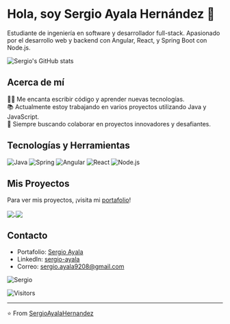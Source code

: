 # Hola, soy Sergio Ayala Hernández 👋

Estudiante de ingeniería en software y desarrollador full-stack. Apasionado por el desarrollo web y backend con Angular, React, y Spring Boot con Node.js.

![Sergio's GitHub stats](https://github-readme-stats.vercel.app/api?username=SergioAyalaHernandez&show_icons=true&theme=radical)

## Acerca de mí

👨‍💻 Me encanta escribir código y aprender nuevas tecnologías.  
📚 Actualmente estoy trabajando en varios proyectos utilizando Java y JavaScript.  
🚀 Siempre buscando colaborar en proyectos innovadores y desafiantes.

## Tecnologías y Herramientas

![Java](https://img.shields.io/badge/-Java-007396?style=for-the-badge&logo=java&logoColor=white)
![Spring](https://img.shields.io/badge/-Spring-6DB33F?style=for-the-badge&logo=spring&logoColor=white)
![Angular](https://img.shields.io/badge/-Angular-DD0031?style=for-the-badge&logo=angular&logoColor=white)
![React](https://img.shields.io/badge/-React-61DAFB?style=for-the-badge&logo=react&logoColor=white)
![Node.js](https://img.shields.io/badge/-Node.js-339933?style=for-the-badge&logo=nodedotjs&logoColor=white)

## Mis Proyectos

Para ver mis proyectos, ¡visita mi [portafolio](https://portafoliosergioayala.netlify.app/home)!

<!-- Esto generará tarjetas de GitHub para tus repositorios -->
<a href="https://github.com/SergioAyalaHernandez/JAVA_SPRING_CRUD">
  <img align="center" src="https://github-readme-stats.vercel.app/api/pin/?username=SergioAyalaHernandez&repo=JAVA_SPRING_CRUD&theme=radical" />
</a>
<a href="https://github.com/SergioAyalaHernandez/back-trello-fake">
  <img align="center" src="https://github-readme-stats.vercel.app/api/pin/?username=SergioAyalaHernandez&repo=back-trello-fake&theme=radical" />
</a>

## Contacto

- Portafolio: [Sergio Ayala](https://portafoliosergioayala.netlify.app/home)
- LinkedIn: [sergio-ayala](https://www.linkedin.com/in/sergio-ayala-50b7b0114)
- Correo: [sergio.ayala9208@gmail.com](mailto:sergio.ayala9208@gmail.com)

<!-- Aquí puedes incluir una imagen o un GIF que te represente -->
![Sergio]("[https://instagram.fbog19-1.fna.fbcdn.net/v/t51.2885-19/344551439_203411595794124_89197995132144447_n.jpg?stp=dst-jpg_s150x150&_nc_ht=instagram.fbog19-1.fna.fbcdn.net&_nc_cat=100&_nc_ohc=eFuDSrreMF0AX8qJf2l&edm=ACWDqb8BAAAA&ccb=7-5&oh=00_AfDAy0ouYtOJZNDjWgPFA_nSvZdSUmHzyN98OiGfuk56vg&oe=65BC32AE&_nc_sid=ee9879](https://i.ytimg.com/vi/VGbtmXl8UMU/maxresdefault.jpg)")

<!-- Este es un contador de visitas para tu perfil de GitHub -->
![Visitors](https://visitor-badge.laobi.icu/badge?page_id=SergioAyalaHernandez.SergioAyalaHernandez)

<!-- Incluye este footer si quieres -->
---

⭐️ From [SergioAyalaHernandez](https://github.com/SergioAyalaHernandez)

